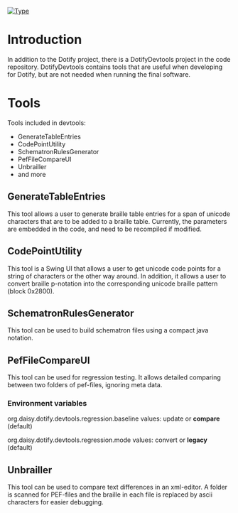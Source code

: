 [![Type](https://img.shields.io/badge/type-tools_bundle-blue.svg)](https://github.com/brailleapps/wiki/wiki/Types)

# Introduction #

In addition to the Dotify project, there is a DotifyDevtools project in the code repository. DotifyDevtools contains tools that are useful when developing for Dotify, but are not needed when running the final software.

# Tools #
Tools included in devtools:
  * GenerateTableEntries
  * CodePointUtility
  * SchematronRulesGenerator
  * PefFileCompareUI
  * Unbrailler
  * and more

## GenerateTableEntries ##
This tool allows a user to generate braille table entries for a span of unicode characters that are to be added to a braille table. Currently, the parameters are embedded in the code, and need to be recompiled if modified.

## CodePointUtility ##
This tool is a Swing UI that allows a user to get unicode code points for a string of characters or the other way around. In addition, it allows a user to convert braille p-notation into the corresponding unicode braille pattern (block 0x2800).

## SchematronRulesGenerator ##
This tool can be used to build schematron files using a compact java notation.

## PefFileCompareUI ##
This tool can be used for regression testing. It allows detailed comparing between two folders of pef-files, ignoring meta data.

### Environment variables ###
org.daisy.dotify.devtools.regression.baseline
values: update or **compare** (default)

org.daisy.dotify.devtools.regression.mode
values: convert or **legacy** (default) 

## Unbrailler ##
This tool can be used to compare text differences in an xml-editor. A folder is scanned for PEF-files and the braille in each file is replaced by ascii characters for easier debugging.
